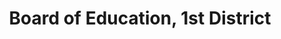 ---
title: Board of Education, 1st District
layout: post
categories:
    - hcde
excerpt:
ocdid: /country:us/state:tn/county:hamilton/council_district:1
---